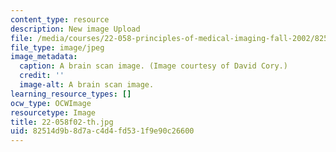 ```yaml
---
content_type: resource
description: New image Upload
file: /media/courses/22-058-principles-of-medical-imaging-fall-2002/82514d9b8d7ac4d4fd531f9e90c26600_22-058f02-th.jpg
file_type: image/jpeg
image_metadata:
  caption: A brain scan image. (Image courtesy of David Cory.)
  credit: ''
  image-alt: A brain scan image.
learning_resource_types: []
ocw_type: OCWImage
resourcetype: Image
title: 22-058f02-th.jpg
uid: 82514d9b-8d7a-c4d4-fd53-1f9e90c26600
---
```


